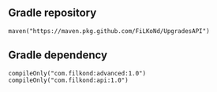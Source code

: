 ## Gradle repository
```
maven("https://maven.pkg.github.com/FiLKoNd/UpgradesAPI")
```

## Gradle dependency
```
compileOnly("com.filkond:advanced:1.0")
compileOnly("com.filkond:api:1.0")
```
